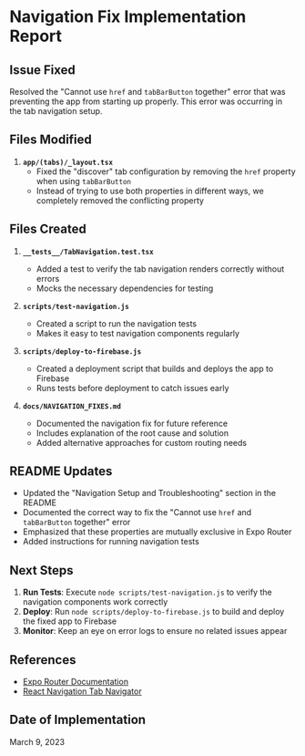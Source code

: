 # Navigation Fix Implementation Report

## Issue Fixed

Resolved the "Cannot use `href` and `tabBarButton` together" error that was preventing the app from starting up properly. This error was occurring in the tab navigation setup.

## Files Modified

1. **`app/(tabs)/_layout.tsx`**
   - Fixed the "discover" tab configuration by removing the `href` property when using `tabBarButton`
   - Instead of trying to use both properties in different ways, we completely removed the conflicting property

## Files Created

1. **`__tests__/TabNavigation.test.tsx`**
   - Added a test to verify the tab navigation renders correctly without errors
   - Mocks the necessary dependencies for testing

2. **`scripts/test-navigation.js`**
   - Created a script to run the navigation tests
   - Makes it easy to test navigation components regularly

3. **`scripts/deploy-to-firebase.js`**
   - Created a deployment script that builds and deploys the app to Firebase
   - Runs tests before deployment to catch issues early

4. **`docs/NAVIGATION_FIXES.md`**
   - Documented the navigation fix for future reference
   - Includes explanation of the root cause and solution
   - Added alternative approaches for custom routing needs

## README Updates

- Updated the "Navigation Setup and Troubleshooting" section in the README
- Documented the correct way to fix the "Cannot use `href` and `tabBarButton` together" error
- Emphasized that these properties are mutually exclusive in Expo Router
- Added instructions for running navigation tests

## Next Steps

1. **Run Tests**: Execute `node scripts/test-navigation.js` to verify the navigation components work correctly
2. **Deploy**: Run `node scripts/deploy-to-firebase.js` to build and deploy the fixed app to Firebase
3. **Monitor**: Keep an eye on error logs to ensure no related issues appear

## References

- [Expo Router Documentation](https://docs.expo.dev/router/reference/troubleshooting)
- [React Navigation Tab Navigator](https://reactnavigation.org/docs/bottom-tab-navigator/)

## Date of Implementation

March 9, 2023 